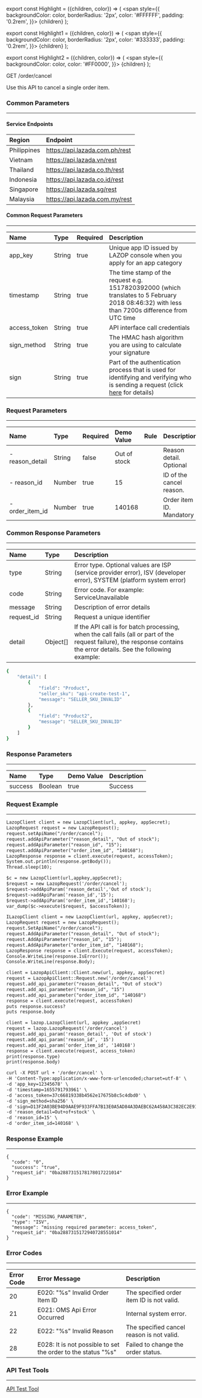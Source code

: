 export const Highlight = ({children, color}) => (
  <span
    style={{
      backgroundColor: color,
      borderRadius: '2px',
      color: '#FFFFFF',
      padding: '0.2rem',
    }}>
    {children}
  </span>
);

export const Highlight1 = ({children, color}) => (
  <span
    style={{
      backgroundColor: color,
      borderRadius: '2px',
      color: '#333333',
      padding: '0.2rem',
    }}>
    {children}
  </span>
);

export const Highlight2 = ({children, color}) => (
  <span
    style={{
      backgroundColor: color,
      color: '#FF0000',
    }}>
    {children}
  </span>
);

<Highlight color="#00A854">GET</Highlight>  <Highlight1 color="#EEEEEE">/order/cancel</Highlight1>

Use this API to cancel a single order item.

### Common Parameters
---
#### Service Endpoints

| Region        | Endpoint |
| :---          | :----    |
| Philippines   | https://api.lazada.com.ph/rest |
| Vietnam       | https://api.lazada.vn/rest |
| Thailand      | https://api.lazada.co.th/rest |
| Indonesia     | https://api.lazada.co.id/rest |
| Singapore     | https://api.lazada.sg/rest |
| Malaysia      | https://api.lazada.com.my/rest |

#### Common Request Parameters
---
| Name          | Type     | Required  | Description  |
| :---          | :---     | :---       | :---          |
| app_key       | String   | <Highlight2>true</Highlight2>     | Unique app ID issued by LAZOP console when you apply for an app category       |
| timestamp     | String   | <Highlight2>true</Highlight2>      | The time stamp of the request e.g. 1517820392000 (which translates to 5 February 2018 08:46:32) with less than 7200s difference from UTC time       |
| access_token  | String   | <Highlight2>true</Highlight2>      | API interface call credentials       |
| sign_method   | String   | <Highlight2>true</Highlight2>      | The HMAC hash algorithm you are using to calculate your signature       |
| sign          | String   | <Highlight2>true</Highlight2>      | Part of the authentication process that is used for identifying and verifying who is sending a request (click [here](https://open.lazada.com/doc/doc.htm?spm=a2o9m.11193535.0.0.2d4938e4s5pgkx#?nodeId=10450&docId=108068) for details)       |

### Request Parameters
---

| Name          | Type     | Required  | Demo Value  | Rule     | Description   |
| :---          | :---     | :---      | :---        | :---     | :---          |
| - reason_detail | String   | false   | Out of stock | | Reason detail. Optional |
| - reason_id | Number   | <Highlight2>true</Highlight2> | 15 |  | ID of the cancel reason.   |
| - order_item_id | Number   | <Highlight2>true</Highlight2> | 140168 |  | Order item ID. Mandatory   |

### Common Response Parameters 
---

| Name        | Type        | Description        |
| :---         | :---         | :---                |
| type        | String      | Error type. Optional values ​​are ISP (service provider error), ISV (developer error), SYSTEM (platform system error)               |
| code        | String      | Error code. For example: ServiceUnavailable                |
| message     | String      | Description of error details                |
| request_id  | String      | Request a unique identifier               |
| detail      | Object[]    | If the API call is for batch processing, when the call fails (all or part of the request failure), the response contains the error details. See the following example: |
```bash
{ 
    "detail": [
        {
            "field": "Product",
            "seller_sku": "api-create-test-1",
            "message": "SELLER_SKU_INVALID"
        },
        {
            "field": "Product2",
            "message": "SELLER_SKU_INVALID"
        }
    ]
} 
```

### Response Parameters
---
| Name                                  | Type       | Demo Value                               | Description     |
| :---                                  | :---       | :---                                     | :---            |
| success                               | Boolean    | true                                     | Success    |


### Request Example
---
```md title="JAVA"
LazopClient client = new LazopClient(url, appkey, appSecret);
LazopRequest request = new LazopRequest();
request.setApiName("/order/cancel");
request.addApiParameter("reason_detail", "Out of stock");
request.addApiParameter("reason_id", "15");
request.addApiParameter("order_item_id", "140168");
LazopResponse response = client.execute(request, accessToken);
System.out.println(response.getBody());
Thread.sleep(10);
```

```md title="PHP"
$c = new LazopClient(url,appkey,appSecret);
$request = new LazopRequest('/order/cancel');
$request->addApiParam('reason_detail','Out of stock');
$request->addApiParam('reason_id','15');
$request->addApiParam('order_item_id','140168');
var_dump($c->execute($request, $accessToken));
```

```md title=".NET"
ILazopClient client = new LazopClient(url, appkey, appSecret);
LazopRequest request = new LazopRequest();
request.SetApiName("/order/cancel");
request.AddApiParameter("reason_detail", "Out of stock");
request.AddApiParameter("reason_id", "15");
request.AddApiParameter("order_item_id", "140168");
LazopResponse response = client.Execute(request, accessToken);
Console.WriteLine(response.IsError());
Console.WriteLine(response.Body);

```

```md title="RUBY"
client = LazopApiClient::Client.new(url, appkey, appSecret)
request = LazopApiClient::Request.new('/order/cancel')
request.add_api_parameter("reason_detail", "Out of stock")
request.add_api_parameter("reason_id", "15")
request.add_api_parameter("order_item_id", "140168")
response = client.execute(request, accessToken)
puts response.success?
puts response.body
```

```md title="PYTHON"
client = lazop.LazopClient(url, appkey ,appSecret)
request = lazop.LazopRequest('/order/cancel')
request.add_api_param('reason_detail', 'Out of stock')
request.add_api_param('reason_id', '15')
request.add_api_param('order_item_id', '140168')
response = client.execute(request, access_token)
print(response.type)
print(response.body)
```

```md title="CURL"
curl -X POST url + '/order/cancel' \
-H 'Content-Type:application/x-www-form-urlencoded;charset=utf-8' \
-d 'app_key=12345678' \
-d 'timestamp=1655791793961' \
-d 'access_token=37c66819338b4562e17675b8c5c4dbd0' \
-d 'sign_method=sha256' \
-d 'sign=D13F2A03BE94D9AAE9F933FFA7B13E0A5AD84A3DAEBC62A458A3C382EC2E91EC' \
-d 'reason_detail=Out+of+stock' \
-d 'reason_id=15' \
-d 'order_item_id=140168' \
```

### Response Example
---
```
{
  "code": "0",
  "success": "true",
  "request_id": "0ba2887315178178017221014"
}
```

### Error Example
---
```
{
  "code": "MISSING_PARAMETER",
  "type": "ISV",
  "message": "missing required parameter: access_token",
  "request_id": "0ba2887315172940728551014"
}
```

### Error Codes
---
| Error Code        | 	Error Message                   | Description        |
| :---              | :---                              | :---               |
| 20                | E020: "%s" Invalid Order Item ID  | The specified order item ID is not valid. |
| 21                | E021: OMS Api Error Occurred      | Internal system error. |
| 22                | E022: "%s" Invalid Reason         | The specified cancel reason is not valid. |
| 28                | E028: It is not possible to set the order to the status "%s"  | Failed to change the order status. |


### API Test Tools
---
[API Test Tool](https://iopaccount.lazada.com/login?redirect_url=http://open.lazada.com/app/index.htm#/api/test?apiPath=%2Forder%2Fget&appkey=100132)